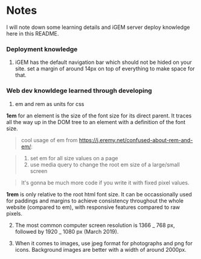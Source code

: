 # Notes

I will note down some learning details and iGEM server deploy knowledge here in this README.

### Deployment knowledge

1. iGEM has the default navigation bar which should not be hided on your site. set a margin of around 14px on top of everything to make space for that.

### Web dev knowldege learned through developing

1.  em and rem as units for css

**1em** for an element is the size of the font size for its direct parent. It traces all the way up in the DOM tree to an element with a definition of the font size.

> cool usage of em from https://j.eremy.net/confused-about-rem-and-em/:

> 1.  set em for all size values on a page
> 2.  use media query to change the root em size of a large/small screen

> It's gonna be much more code if you write it with fixed pixel values.

**1rem** is only relative to the root html font size. It can be occassionally used for paddings and margins to achieve consistency throughout the whole website (compared to em), with responsive features compared to raw pixels.

2. The most common computer screen resolution is 1366 _ 768 px, followed by 1920 _ 1080 px (March 2019).

3. When it comes to images, use jpeg format for photographs and png for icons. Background images are better with a width of around 2000px.
